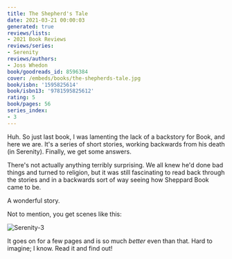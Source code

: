 ```yaml
---
title: The Shepherd's Tale
date: 2021-03-21 00:00:03
generated: true
reviews/lists:
- 2021 Book Reviews
reviews/series:
- Serenity
reviews/authors:
- Joss Whedon
book/goodreads_id: 8596384
cover: /embeds/books/the-shepherds-tale.jpg
book/isbn: '1595825614'
book/isbn13: '9781595825612'
rating: 5
book/pages: 56
series_index:
- 3
---
```

Huh. So just last book, I was lamenting the lack of a backstory for Book, and here we are. It's a series of short stories, working backwards from his death (in Serenity). Finally, we get some answers.  

There's not actually anything terribly surprising. We all knew he'd done bad things and turned to religion, but it was still fascinating to read back through the stories and in a backwards sort of way seeing how Sheppard Book came to be.  

<!--more-->

A wonderful story.  

Not to mention, you get scenes like this:  

![Serenity-3](/embeds/books/attachments/serenity-3.png)  

It goes on for a few pages and is so much _better_ even than that. Hard to imagine; I know. Read it and find out!